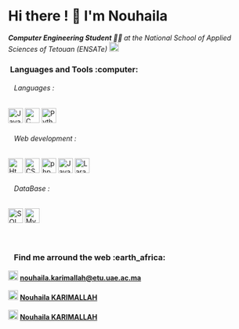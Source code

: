 <h1> Hi there ! 👋 I'm Nouhaila </h1>
 
 
 <i> <strong> Computer Engineering Student :student: </strong> at the National School of Applied Sciences of Tetouan (ENSATe) <img  src="https://ensa-tetouan.ac.ma/wp-content/uploads/2019/10/cropped-Capture-d%E2%80%99e%CC%81cran-2019-10-21-a%CC%80-19.33.42-1-1.png" width="20" height="20" alt="Email"/> </i>
 
<h3> &nbsp;Languages and Tools :computer: </h3>

<div>
  <h6> &nbsp;&nbsp; Languages :</h6>
  <img src="https://cdn-icons-png.flaticon.com/512/226/226777.png" width="30" height="30" alt="Java"/>
  <img src="https://i.pinimg.com/originals/6e/46/e7/6e46e7dbe2bb73dacc055e5dbd85c3ad.png" width="30" height="30" alt="C"/>
  <img src="https://upload.wikimedia.org/wikipedia/commons/thumb/c/c3/Python-logo-notext.svg/1200px-Python-logo-notext.svg.png" width="30" height="30" alt="Python"/>
  <div>
   <h6>&nbsp;&nbsp;  Web development :</h6>
   <img src="https://cdn.pixabay.com/photo/2017/08/05/11/16/logo-2582748_640.png" width="30" height="30" alt="Html"/>
   <img src="https://cdn.pixabay.com/photo/2017/08/05/11/16/logo-2582747_1280.png" width="30" height="30" alt="CSS"/>
   <img src="https://upload.wikimedia.org/wikipedia/commons/thumb/2/27/PHP-logo.svg/2560px-PHP-logo.svg.png" width="30" height="30" alt="php"/>
   <img src="https://upload.wikimedia.org/wikipedia/commons/thumb/9/99/Unofficial_JavaScript_logo_2.svg/1200px-Unofficial_JavaScript_logo_2.svg.png" width="30" height="30" alt="JavaScript"/>
   <img src="https://upload.wikimedia.org/wikipedia/commons/thumb/9/9a/Laravel.svg/1200px-Laravel.svg.png" width="30" height="30" alt="Laravel"/>
  </div>
  <div>
   <h6> &nbsp;&nbsp; DataBase :</h6>
   <img src="https://3wa.fr/wp-content/uploads/2020/04/sql-logo.png" width="30" height="30" alt="SQL"/>
   <img src="https://upload.wikimedia.org/wikipedia/fr/thumb/6/62/MySQL.svg/1200px-MySQL.svg.png" width="30" height="30" alt="MySQL"/>
  </div>
</div>
<br>
<br>
<h3> &nbsp;&nbsp; Find me arround the web :earth_africa: </h3>

<img src="https://cdn.icon-icons.com/icons2/2631/PNG/512/gmail_new_logo_icon_159149.png" width="20" height="20" alt="Email"/> <a href = "mailto:nouhaila.karimallah@etu.uae.ac.ma"> <strong>  nouhaila.karimallah@etu.uae.ac.ma  </strong> </a>
<br>
<br>
<img src="https://cdn-icons-png.flaticon.com/512/174/174857.png" width="20" height="20" alt="linkedIn"/> <a href = "https://www.linkedin.com/in/nouhaila-karimallah-2103b01b2/"> <strong>  Nouhaila KARIMALLAH </strong> </a>
<br>
<br>
<img src="https://cdn.pixabay.com/photo/2015/05/17/10/51/facebook-770688_1280.png" width="20" height="20" alt="linkedIn"/> <a href = "https://www.facebook.com/nouhaila.karimallah"> <strong>  Nouhaila KARIMALLAH </strong> </a>

